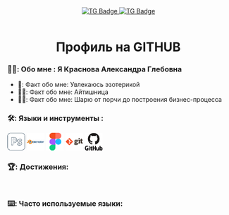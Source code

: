  <div id="badges" align ="center">
  <a href="https://t.me/Alectse">
    <img src="https://img.shields.io/badge/TG-blue?style=for-the-badge&logo=TG&logoColor=white" alt="TG Badge" />
  </a>
  <a href= "https://mail.google.com/mail/u/0/#inbox">
    <img src="https://img.shields.io/badge/EMAIL-red?style=for-the-badge&logo=Gmail&logColor=white" alt="TG Badge"/>
  </a>
</div>
<div id="viewprof" align="center" >
    <img src="https://komarev.com/ghpvc/?username=Alexsuzztse&style=flat-square&color=blue" alt=""/>
</div>
<div id="heythere" align="center">
  <h1> Профиль на GITHUB </h1>
</div>

### 👩‍💻: Обо мне : Я Краснова Александра Глебовна
- 🧠: Факт обо мне: Увлекаюсь эзотерикой
- 👩‍✈️: Факт обо мне: Айтишница
- 🚴‍♀️: Факт обо мне: Шарю от порчи до построения бизнес-процесса

### 🛠️: Языки и инструменты :

<div>
 <img src="https://github.com/devicons/devicon/blob/master/icons/photoshop/photoshop-line.svg" width="40" height="40"/>
 <img src="https://github.com/devicons/devicon/blob/master/icons/blender/blender-original-wordmark.svg" width="40" height="40"/>
 <img src="https://github.com/devicons/devicon/blob/master/icons/figma/figma-original.svg" width="40" height="40"/>
 <img src="https://github.com/devicons/devicon/blob/master/icons/git/git-original-wordmark.svg" width="40" height="40"/>
 <img src="https://github.com/devicons/devicon/blob/master/icons/github/github-original-wordmark.svg" width="40" height="40"/>
</div>

### 🏆: Достижения:
<div>
  <img src="https://github-profile-trophy.vercel.app/?username=Alexsuzztse" alt=""/>
</div>

### ⌨️: Часто используемые языки:

<div>
 <img src="https://github-readme-stats.vercel.app/api/top-langs/?username=Alexsuzztse" alt=""/>
</div>


<div>
 <img src="https://github-readme-activity-graph.vercel.app/graph?username=Alexsuzztse&theme=dracula" alt=""/>
</div>
<!--
**Alexsuzztse/Alexsuzztse** is a ✨ _special_ ✨ repository because its `README.md` (this file) appears on your GitHub profile.

Here are some ideas to get you started:

- 🔭 I’m currently working on ...
- 🌱 I’m currently learning ...
- 👯 I’m looking to collaborate on ...
- 🤔 I’m looking for help with ...
- 💬 Ask me about ...
- 📫 How to reach me: ...
- 😄 Pronouns: ...
- ⚡ Fun fact: ...
-->
